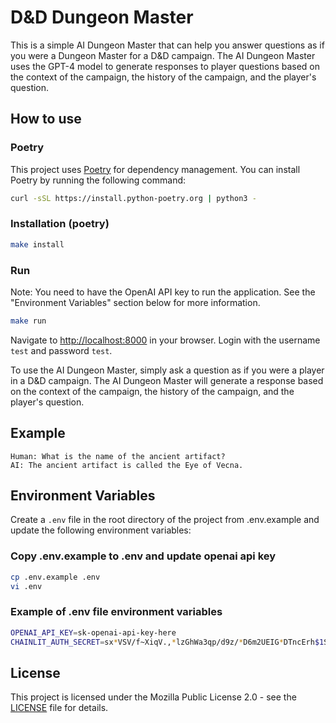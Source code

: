 # D&D Dungeon Master

This is a simple AI Dungeon Master that can help you answer questions as if you were a Dungeon Master for a D&D campaign. The AI Dungeon Master uses the GPT-4 model to generate responses to player questions based on the context of the campaign, the history of the campaign, and the player's question.

## How to use

### Poetry

This project uses [Poetry](https://python-poetry.org/docs/#installing-with-the-official-installer) for dependency management. You can install Poetry by running the following command:

```bash
curl -sSL https://install.python-poetry.org | python3 -
```

### Installation (poetry)

```bash
make install
```

### Run

Note: You need to have the OpenAI API key to run the application. See the "Environment Variables" section below for more information.

```bash
make run
```

Navigate to [http://localhost:8000](http://localhost:8000) in your browser. Login with the username `test` and password `test`.

To use the AI Dungeon Master, simply ask a question as if you were a player in a D&D campaign. The AI Dungeon Master will generate a response based on the context of the campaign, the history of the campaign, and the player's question.

## Example

```
Human: What is the name of the ancient artifact?
AI: The ancient artifact is called the Eye of Vecna.
```

## Environment Variables

Create a `.env` file in the root directory of the project from .env.example and update the following environment variables:

### Copy .env.example to .env and update openai api key

```bash
cp .env.example .env
vi .env
```

### Example of .env file environment variables

```bash
OPENAI_API_KEY=sk-openai-api-key-here
CHAINLIT_AUTH_SECRET=sx*VSV/f~XiqV.,*lzGhWa3qp/d9z/*D6m2UEIG*DTncErh$1Su.JtH?jj@_4,nd
```

## License

This project is licensed under the Mozilla Public License 2.0 - see the [LICENSE](LICENSE) file for details.

